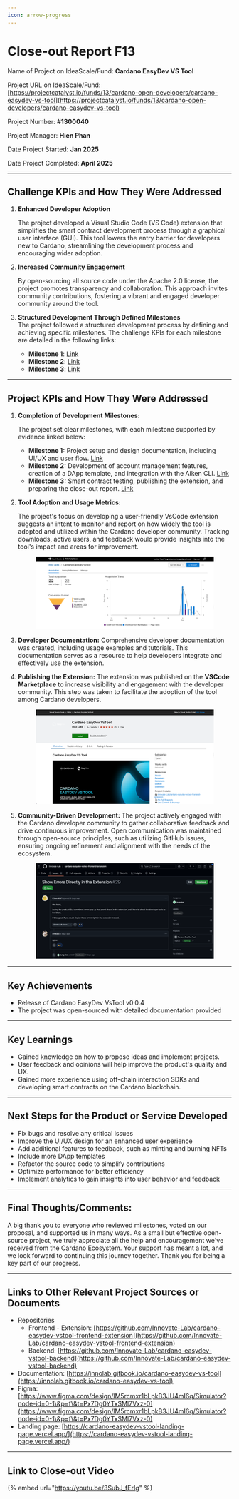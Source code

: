 ```yaml
---
icon: arrow-progress
---
```


# Close-out Report F13

Name of Project on IdeaScale/Fund: **Cardano EasyDev VS Tool**

Project URL on IdeaScale/Fund: [https://projectcatalyst.io/funds/13/cardano-open-developers/cardano-easydev-vs-tool](https://projectcatalyst.io/funds/13/cardano-open-developers/cardano-easydev-vs-tool)

Project Number: **#1300040**

Project Manager: **Hien Phan**

Date Project Started: **Jan 2025**

Date Project Completed: **April 2025**

***

## Challenge KPIs and How They Were Addressed

1.  **Enhanced Developer Adoption**

    The project developed a Visual Studio Code (VS Code) extension that simplifies the smart contract development process through a graphical user interface (GUI). This tool lowers the entry barrier for developers new to Cardano, streamlining the development process and encouraging wider adoption.
2.  **Increased Community Engagement**

    By open-sourcing all source code under the Apache 2.0 license, the project promotes transparency and collaboration. This approach invites community contributions, fostering a vibrant and engaged developer community around the tool.
3. **Structured Development Through Defined Milestones**\
   The project followed a structured development process by defining and achieving specific milestones. The challenge KPIs for each milestone are detailed in the following links:
   * **Milestone 1**: [Link](https://milestones.projectcatalyst.io/projects/1300040/milestones/1)
   * **Milestone 2**: [Link](https://milestones.projectcatalyst.io/projects/1300040/milestones/2)
   * **Milestone 3**: [Link](https://milestones.projectcatalyst.io/projects/1300040/milestones/3)

***

## **Project KPIs and How They Were Addressed**

1.  **Completion of Development Milestones:**

    The project set clear milestones, with each milestone supported by evidence linked below:

    * **Milestone 1:** Project setup and design documentation, including UI/UX and user flow. [Link](https://milestones.projectcatalyst.io/projects/1300040/milestones/1)
    * **Milestone 2:** Development of account management features, creation of a DApp template, and integration with the Aiken CLI. [Link](https://milestones.projectcatalyst.io/projects/1300040/milestones/2)
    * **Milestone 3:** Smart contract testing, publishing the extension, and preparing the close-out report. [Link](https://milestones.projectcatalyst.io/projects/1300040/milestones/3)
2.  **Tool Adoption and Usage Metrics:**

    The project's focus on developing a user-friendly VsCode extension suggests an intent to monitor and report on how widely the tool is adopted and utilized within the Cardano developer community. Tracking downloads, active users, and feedback would provide insights into the tool's impact and areas for improvement.



    <figure><img src=".gitbook/assets/vscode-marketplace-report.png" alt=""><figcaption></figcaption></figure>
3. **Developer Documentation:** Comprehensive developer documentation was created, including usage examples and tutorials. This documentation serves as a resource to help developers integrate and effectively use the extension.
4.  **Publishing the Extension:** The extension was published on the **VSCode Marketplace** to increase visibility and engagement with the developer community. This step was taken to facilitate the adoption of the tool among Cardano developers.



    <figure><img src=".gitbook/assets/extension-publication.png" alt=""><figcaption></figcaption></figure>
5.  **Community-Driven Development:** The project actively engaged with the Cardano developer community to gather collaborative feedback and drive continuous improvement. Open communication was maintained through open-source principles, such as utilizing GitHub issues, ensuring ongoing refinement and alignment with the needs of the ecosystem.



    <figure><img src=".gitbook/assets/user-feedback.png" alt=""><figcaption></figcaption></figure>

***

## **Key Achievements**

* Release of Cardano EasyDev VsTool v0.0.4
* The project was open-sourced with detailed documentation provided

***

## **Key Learnings**

* Gained knowledge on how to propose ideas and implement projects.
* User feedback and opinions will help improve the product's quality and UX.
* Gained more experience using off-chain interaction SDKs and developing smart contracts on the Cardano blockchain.

***

## **Next Steps for the Product or Service Developed**

* Fix bugs and resolve any critical issues
* Improve the UI/UX design for an enhanced user experience
* Add additional features to feedback, such as minting and burning NFTs
* Include more DApp templates
* Refactor the source code to simplify contributions
* Optimize performance for better efficiency
* Implement analytics to gain insights into user behavior and feedback

***

## **Final Thoughts/Comments:**

A big thank you to everyone who reviewed milestones, voted on our proposal, and supported us in many ways. As a small but effective open-source project, we truly appreciate all the help and encouragement we've received from the Cardano Ecosystem. Your support has meant a lot, and we look forward to continuing this journey together. Thank you for being a key part of our progress.

***

## **Links to Other Relevant Project Sources or Documents**

* Repositories
  * Frontend - Extension: [https://github.com/Innovate-Lab/cardano-easydev-vstool-frontend-extension](https://github.com/Innovate-Lab/cardano-easydev-vstool-frontend-extension)
  * Backend: [https://github.com/Innovate-Lab/cardano-easydev-vstool-backend](https://github.com/Innovate-Lab/cardano-easydev-vstool-backend)
* Documentation: [https://innolab.gitbook.io/cardano-easydev-vs-tool](https://innolab.gitbook.io/cardano-easydev-vs-tool)
* Figma: [https://www.figma.com/design/lM5rcmxr1bLpkB3JU4mI6q/Simulator?node-id=0-1\&p=f\&t=Px7Dg0YTxSMl7Vxz-0](https://www.figma.com/design/lM5rcmxr1bLpkB3JU4mI6q/Simulator?node-id=0-1\&p=f\&t=Px7Dg0YTxSMl7Vxz-0)
* Landing page: [https://cardano-easydev-vstool-landing-page.vercel.app/](https://cardano-easydev-vstool-landing-page.vercel.app/)

***

## **Link to Close-out Video**

{% embed url="https://youtu.be/3SubJ_fErIg" %}

